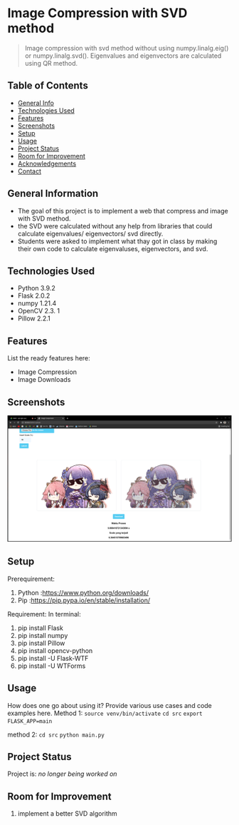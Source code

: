 # Image Compression with SVD method
> Image compression with svd method without using numpy.linalg.eig() or numpy.linalg.svd().
> Eigenvalues and eigenvectors are calculated using QR method.

## Table of Contents
* [General Info](#general-information)
* [Technologies Used](#technologies-used)
* [Features](#features)
* [Screenshots](#screenshots)
* [Setup](#setup)
* [Usage](#usage)
* [Project Status](#project-status)
* [Room for Improvement](#room-for-improvement)
* [Acknowledgements](#acknowledgements)
* [Contact](#contact)
<!-- * [License](#license) -->


## General Information
- The goal of this project is to implement a web that compress and image with SVD method. 
- the SVD were calculated without any help from libraries that could calculate eigenvalues/ eigenvectors/ svd directly. 
- Students were asked to implement what thay got in class by making their own code to calculate eigenvaluses, eigenvectors, and svd.


## Technologies Used
- Python 3.9.2
- Flask 2.0.2
- numpy 1.21.4
- OpenCV 2.3. 1
- Pillow 2.2.1


## Features
List the ready features here:
- Image Compression
- Image Downloads

## Screenshots
![Example screenshot](./test/raiden_10.png)


## Setup
Prerequirement:
1. Python :https://www.python.org/downloads/
2. Pip    :https://pip.pypa.io/en/stable/installation/

Requirement:
In terminal:
  1. pip install Flask
  2. pip install numpy
  3. pip install Pillow
  4. pip install opencv-python
  5. pip install -U Flask-WTF
  6. pip install -U WTForms 


## Usage
How does one go about using it?
Provide various use cases and code examples here.
Method 1:
  `source venv/bin/activate`
  `cd src`
  `export FLASK_APP=main`

method 2:
  `cd src`
  `python main.py`


## Project Status
Project is:  _no longer being worked on_


## Room for Improvement
1. implement a better SVD algorithm
